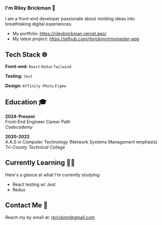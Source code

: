 ### I'm Riley Brickman 👋

I am a front-end developer passionate about molding ideas into breathtaking digital experiences.

- My portfolio: https://rileybrickman.vercel.app/
- My latest project: https://github.com/rbrickmn/mixmaster-app

## Tech Stack 🌐

**Front-end:** `React` `Redux` `Tailwind`

**Testing:** `Jest`

**Design:** `Affinity Photo` `Figma`

## Education 🎓

**2024-Present** \
Front-End Engineer Career Path \
_Codecademy_

**2020-2022** \
A.A.S in Computer Technology (Network Systems Management emphasis) \
_Tri-County Technical College_

## Currently Learning 👨‍💻

Here's a glance at what I'm currently studying:

- React testing w/ Jest
- Redux

## Contact Me 📧

Reach my by email at: rbrickmn@gmail.com
